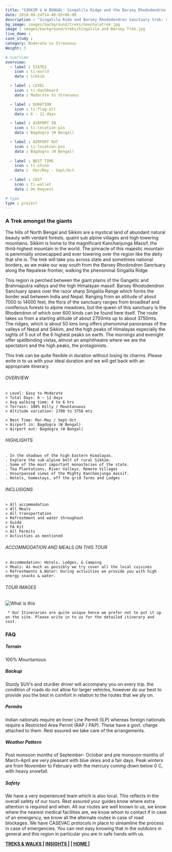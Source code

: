 ```yaml
---
title: "SIKKIM & W BENGAL: Singalila Ridge and the Barsey Rhododendron Sanctuary | Trekking Holiday"
date: 2018-09-24T14:48:03+06:00
description : "Singalila Ride and Barsey Rhododendron Sanctuary trek: Sikkim"
bg_image: images/background/treks/Goechalatrek.jpg
image : images/background/treks/Singalila and Barsey Trek.jpg
live_demo : 
case_study :
category: Moderate to Strenuous
Weight: 3

# overview
overview:
  - label : STATES
    icon : ti-world
    data : Sikkim

  - label : LEVEL
    icon : ti-dashboard
    data : Moderate to Strenuous

  - label : DURATION
    icon : ti-flag-alt
    data : 6 - 12 days

  - label : AIRPORT IN
    icon : ti-location-pin
    data : Bagdogra (W Bengal)

  - label : AIRPORT OUT
    icon : ti-location-pin
    data : Bagdogra (W Bengal)
    
  - label : BEST TIME
    icon : ti-shine
    data :  Mar/May - Sept/Oct

  - label : COST
    icon : ti-wallet
    data : On Request

# type
type : project
---
```


### A Trek amongst the giants

The hills of North Bengal and Sikkim are a mystical land of abundant natural beauty with verdant forests, quaint sub alpine villages and high towering mountains. Sikkim is home to the magnificant Kanchanjunga Massif, the third-highest mountain in the world. The pinnacle of this majestic mountain is perennially snowcapped and ever towering over the region like the deity that she is. The trek will take you across state and sometimes national borders, as we make our way south from the Barsey Rhodondren Sanctuary along the Nepalese frontier, walking the phenominal Singalila Ridge.

This region is perched between the giant plains of the Gangetic and Brahmaputra valleys and the high Himalayan massif. Barsey Rhododendron Sanctuary spans over the razor sharp Singalila Range which forms the border wall between India and Nepal. Ranging from an altitude of about 7000 to 14000 feet, the flora of the sanctuary ranges from broadleaf and coniferous forests to alpine meadows, but the queen of this sanctuary is the Rhodendron of which over 600 kinds can be found here itself. The route takes us from a starting altitude of about 2700mts up to about 3750mts. The ridges, which is about 50 kms long offers phenominal panoramas of the valleys of Nepal and Sikkim, and the high peaks of Himalayas especially the sights of 5 out of the 6 highest peaks on earth. The mornings and evenight offer spellbinding vistas, almost an amphitheatre where we are the spectators and the high peaks, the protagonists.

This trek can be quite flexible in duration without losing its charms. Please write in to us with your ideal duration and we will get back with an appropriate itinerary.







###### OVERVIEW
```
> Level: Easy to Moderate
> Total Days: 6 – 12 days
> Avg walking time: 4 to 6 hrs
> Terrain: 100% Hilly / Mountanuous
> Altitude variation: 2700 to 3750 mts

> Best Time: Mar-May / Sept-Oct 
> Airport in: Bagdogra (W Bengal)
> Airport out: Bagdogra (W Bengal)
```




###### HIGHLIGHTS
```
. In the shadows of the high Eastern Himalayas.
. Explore the sub-alpine belt of rural Sikkim.
. Some of the most important monasteries of the state.
. Tea Plantations, River Valleys, Remote Villages
. Unsurpassed views of the Mighty Kanchenjunga massif.
. Hotels, homestays, off the grid farms and Lodges
```

###### INCLUSIONS
```
> All accommodation
> All Meals
> All transportation
> Refreshment and water throughout
> Guide 
> FA Kit
> All Permits
> Activities as mentioned
```
###### ACCOMMODATION AND MEALS ON THIS TOUR
```
> Accommodation: Hotels, Lodges, & Camping
> Meals: As much as possibly we try cover all the local cuisines
> Refreshments & Water: During activities we provide you with high energy snacks & water. 
```



###### TOUR IMAGES

![What is this](/images/background/treks/sikkimhikegallery.jpg)

``` * Our Itineraries are quite unique hence we prefer not to put it up on the site. Please write in to us for the detailed itinerary and cost.```

### FAQ



##### Terrain 

100% Mountanious

##### Backup
Sturdy SUV’s and sturdier driver will accompany you on every trip. the condition of roads do not allow for larger vehicles, however do our best to provide you the best in comfort in relation to the routes that we ply on. 

##### Permits
Indian nationals require an Inner Line Permit (ILP) whereas foreign nationals require a Restricted Area Permit (RAP / PAP). These have a govt. charge attached to them. Rest assured we take care of the arrangements.

##### Weather Pattern
Post monsoon months of September- October and pre monsoon months of March-April are very pleasant with blue skies and a fair days. Peak winters are from November to February with the mercury coming down below 0 C, with heavy snowfall.

##### Safety 
We have a very experienced team which is also local. This reflects in the overall safety of our tours. Rest assured your guides know where extra attention is required and when. All our routes are well known to us, we know where the nearest medical facilities are, we know whom to contact if in case of an emergency, we know all the alternate routes in case of road blockages. We have CASEVAC protocols in place to streamline the process in case of emergencies. You can rest easy knowing that in the outdoors in general and this region in particular you are in safe hands with us.

**[TREKS & WALKS  ](http://localhost:61734/treks/)       |  [INSIGHTS |](http://localhost:60325/insights/) |  [HOME |](http://localhost:60325/)**
 
